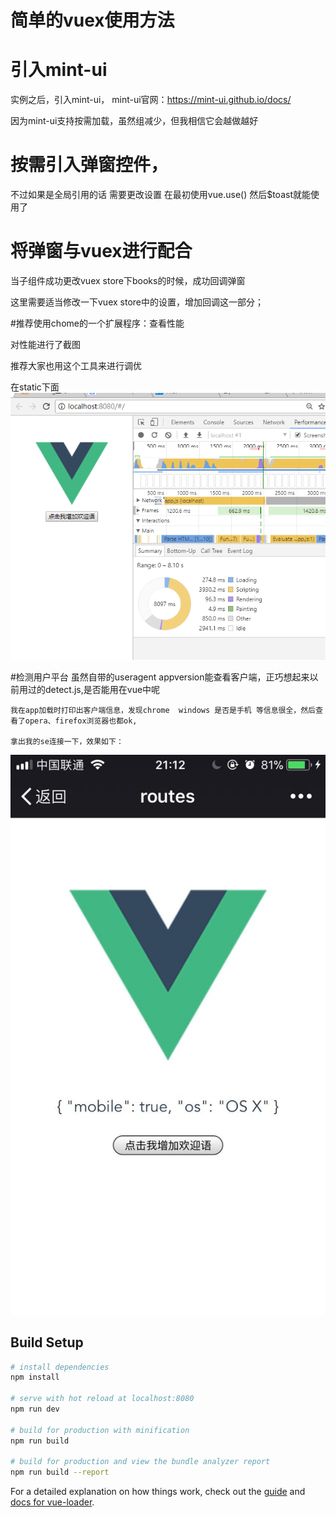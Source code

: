 

# 简单的vuex使用方法



# 引入mint-ui

实例之后，引入mint-ui，
mint-ui官网：https://mint-ui.github.io/docs/


因为mint-ui支持按需加载，虽然组减少，但我相信它会越做越好

# 按需引入弹窗控件，



不过如果是全局引用的话  需要更改设置 在最初使用vue.use() 然后$toast就能使用了


#  将弹窗与vuex进行配合

当子组件成功更改vuex store下books的时候，成功回调弹窗


这里需要适当修改一下vuex store中的设置，增加回调这一部分；



#推荐使用chome的一个扩展程序：查看性能

对性能进行了截图

推荐大家也用这个工具来进行调优

在static下面
![图片链接](https://github.com/yestodorrow/vuex/blob/master/static/time.png)

> 

#检测用户平台
    虽然自带的useragent appversion能查看客户端，正巧想起来以前用过的detect.js,是否能用在vue中呢

    我在app加载时打印出客户端信息，发现chrome  windows 是否是手机 等信息很全，然后查看了opera、firefox浏览器也都ok,
    
    拿出我的se连接一下，效果如下：

  ![图片链接](https://github.com/yestodorrow/vuex/blob/master/static/detect.jpg)

## Build Setup

``` bash
# install dependencies
npm install

# serve with hot reload at localhost:8080
npm run dev

# build for production with minification
npm run build

# build for production and view the bundle analyzer report
npm run build --report
```

For a detailed explanation on how things work, check out the [guide](http://vuejs-templates.github.io/webpack/) and [docs for vue-loader](http://vuejs.github.io/vue-loader).
